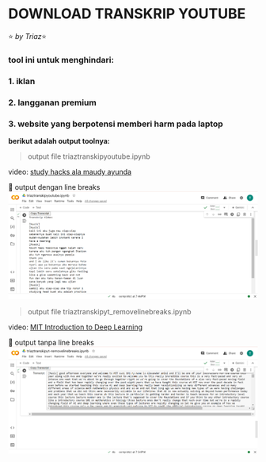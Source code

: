 # DOWNLOAD TRANSKRIP YOUTUBE 
:star: _by Triaz_:star: 
### tool ini untuk menghindari:
### 1. iklan 
### 2. langganan premium
### 3. website yang berpotensi memberi harm pada laptop


  
  **berikut adalah output toolnya:**
> output file triaztranskipyoutube.ipynb

video: [study hacks ala maudy ayunda](https://www.youtube.com/watch?v=OIa5zbXbiqo)
  
  :pushpin: output dengan line breaks
![dengan line breaks](https://github.com/triasnugra/transkripyoutube/blob/main/assets/maudytranskrip.png)


  
> output file triaztranskipyt_removelinebreaks.ipynb

video: [MIT Introduction to Deep Learning](https://www.youtube.com/watch?v=ErnWZxJovaM)
  
  :pushpin: output tanpa line breaks
![tanpa line breaks](https://github.com/triasnugra/transkripyoutube/blob/main/assets/mittranskrip.png)
